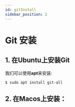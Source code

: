 ```yaml
---
id: gitInstall
sidebar_position: 2
---
```


# Git 安装

## 1. 在Ubuntu上安装Git

我们可以使用**apt**来安装:

`$ sudo apt install git-all`

## 2. 在Macos上安装：

 

